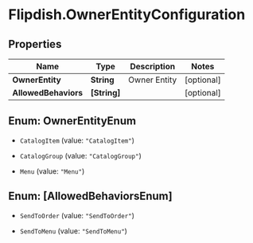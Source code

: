 # Flipdish.OwnerEntityConfiguration

## Properties

Name | Type | Description | Notes
------------ | ------------- | ------------- | -------------
**OwnerEntity** | **String** | Owner Entity | [optional] 
**AllowedBehaviors** | **[String]** |  | [optional] 



## Enum: OwnerEntityEnum


* `CatalogItem` (value: `"CatalogItem"`)

* `CatalogGroup` (value: `"CatalogGroup"`)

* `Menu` (value: `"Menu"`)





## Enum: [AllowedBehaviorsEnum]


* `SendToOrder` (value: `"SendToOrder"`)

* `SendToMenu` (value: `"SendToMenu"`)




